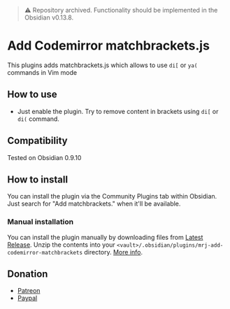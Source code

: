 > ⚠️ Repository archived. Functionality should be implemented in the Obsidian v0.13.8.
 
# Add Codemirror matchbrackets.js
This plugins adds matchbrackets.js which allows to use `di[` or `ya(` commands in Vim mode

## How to use
- Just enable the plugin. Try to remove content in brackets using `di[` or `di(` command.

## Compatibility
Tested on Obsidian 0.9.10

## How to install
You can install the plugin via the Community Plugins tab within Obsidian. Just search for "Add matchbrackets." when it'll be available.

### Manual installation
You can install the plugin manually by downloading files from [Latest Release](https://github.com/mrjackphil/obsidian-add-codemirror-matchbrackets/releases/latest). Unzip the contents into your `<vault>/.obsidian/plugins/mrj-add-codemirror-matchbrackets` directory. [More info](https://forum.obsidian.md/t/plugins-mini-faq/7737).

## Donation
- [Patreon](https://patreon.com/mrjackphil)
- [Paypal](https://www.paypal.com/paypalme/mrjackphil)
